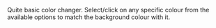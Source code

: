 Quite basic color changer. 
Select/click on any specific colour from the available options to match the background colour with it.
